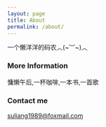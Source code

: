 ```yaml
---
layout: page
title: About
permalink: /about/
---
```


一个懒洋洋的码农︿(~︶~)︿
### More Information
慵懒午后,一杯咖啡,一本书,一首歌
### Contact me

[suliang1989@foxmail.com](mailto:suliang1989@foxmail.com)
